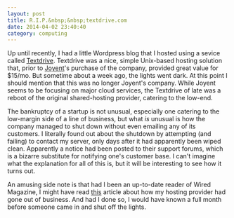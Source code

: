 ```yaml
---
layout: post
title: R.I.P.&nbsp;&nbsp;textdrive.com
date: 2014-04-02 23:40:40
category: computing
---
```


Up until recently, I had a little Wordpress blog that I hosted
using a sevice called [Textdrive][]. Textdrive was a nice, simple
Unix-based hosting solution that, prior to [Joyent][]'s purchase
of the company, provided great value for $15/mo.  But sometime about
a week ago, the lights went dark.  At this point I should mention
that this was no longer Joyent's company. While Joyent seems to be
focusing on major cloud services, the Textdrive of late was a reboot
of the original shared-hosting provider, catering to the low-end.

The bankruptcy of a startup is not unusual, especially one catering
to the low-margin side of a line of business, but what *is* unusual
is how the company managed to shut down without even emailing any
of its customers. I literally found out about the shutdown by
attempting (and failing) to contact my server, only days after it
had apparently been wiped clean. Apparently a notice had been posted
to their support forums, which is a bizarre substitute for notifying
one's customer base.  I can't imagine what the explanation for all
of this is, but it will be interesting to see how it turns out.

An amusing side note is that had I been an up-to-date reader of
Wired Magazine, I might have read [this][wired] article about how
my hosting provider had gone out of business.  And had I done so,
I would have known a full month before someone came in and shut off
the lights.  

[wired]: http://www.wired.com/2014/03/textdrive/
[Textdrive]: http://www.textdrive.com
[Joyent]: http://www.joyent.com
[lanyon]: https://github.com/poole/lanyon
[jekyll]: http://jekyllrb.com/
